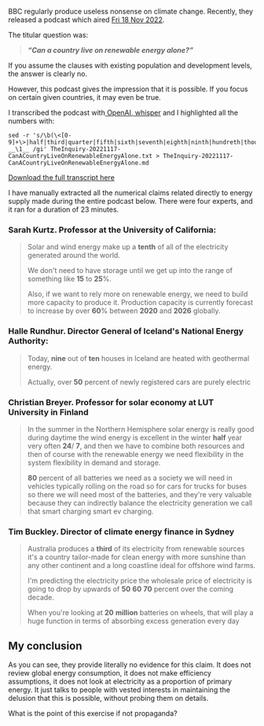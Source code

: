 
BBC regularly produce useless nonsense on climate change. Recently, they released a podcast which aired [Fri 18 Nov 2022](https://www.bbc.co.uk/programmes/w3ct39tx). 

The titular question was:

> *__“Can a country live on renewable energy alone?”__*

If you assume the clauses with existing population and development levels, the answer is clearly no. 

However, this podcast gives the impression that it is possible. If you focus on certain given countries, it may even be true. 

I transcribed the podcast with[ OpenAI, whisper](https://github.com/Const-me/Whisper/releases) and I highlighted all the numbers with:

```
sed -r 's/\b(\<[0-9]+\>|half|third|quarter|fifth|sixth|seventh|eighth|ninth|hundreth|thousanth|zero|one|two|three|four|five|six|seven|eight|nine|ten|eleven|twelve|thirteen|fourteen|fifteen|sixteen|seventeen|eighteen|nineteen|twenty|thirty|forty|fifty|sixty|seventy|eighty|ninety|hundred|thousand|million|billion|trillion)/ __\1__ /gi' TheInquiry-20221117-CanACountryLiveOnRenewableEnergyAlone.txt > TheInquiry-20221117-CanACountryLiveOnRenewableEnergyAlone.md
```

[Download the full transcript here](assets/transcripts/TheInquiry-20221117-CanACountryLiveOnRenewableEnergyAlone.txt)

I have manually extracted all the numerical claims related directly to energy supply made during the entire podcast below. There were four experts, and it ran for a duration of 23 minutes. 

### Sarah Kurtz. Professor at the University of California:

> Solar and wind energy make up a __tenth__ of all of the electricity generated around the world.
>
> We don't need to have storage until we get up into the range of something like __15__ to __25__%.
>
> Also, if we want to rely more on renewable energy, we need to build more capacity to produce it. Production capacity is currently forecast to increase by over __60__% between __2020__ and __2026__ globally.

### Halle Rundhur.  Director General of Iceland's National Energy Authority:

> Today, __nine__ out of __ten__ houses in Iceland are heated with geothermal energy.
>
> Actually, over __50__ percent of newly registered cars are purely electric

### Christian Breyer. Professor for solar economy at LUT University in Finland

> In the summer in the Northern Hemisphere solar energy is really good during daytime the wind energy is excellent in the winter __half__ year very often __24__/ __7__, and then we have to combine both resources and then of course with the renewable energy we need flexibility in the system flexibility in demand and storage.
> 
> __80__ percent of all batteries we need as a society we will need in vehicles typically rolling on the road so for cars for trucks for buses so there we will need most of the batteries, and they're very valuable because they can indirectly balance the electricity generation we call that smart charging smart ev charging. 

### Tim Buckley. Director of climate energy finance in Sydney

> Australia produces a __third__ of its electricity from renewable sources it's a country tailor-made for clean energy with more sunshine than any other continent and a long coastline ideal for offshore wind farms.
>
> I'm predicting the electricity price the wholesale price of electricity is going to drop by upwards of __50__ __60__ __70__ percent over the coming decade.
>
> When you're looking at __20__ __million__ batteries on wheels, that will play a huge function in terms of absorbing excess generation every day

## My conclusion

As you can see, they provide literally no evidence for this claim. It does not review global energy consumption, it does not make efficiency assumptions, it does not look at electricity as a proportion of primary energy. It just talks to people with vested interests in maintaining the delusion that this is possible, without probing them on details.

What is the point of this exercise if not propaganda?
